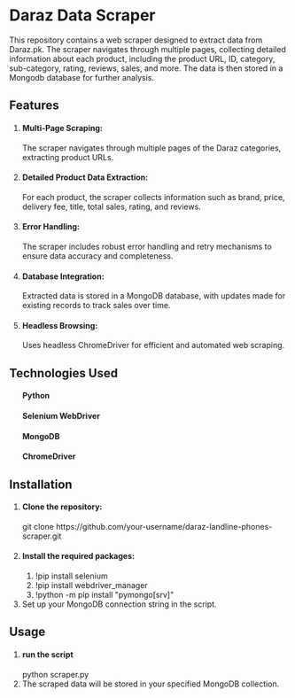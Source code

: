 <h1>Daraz Data Scraper</h1>
This repository contains a web scraper designed to extract data from Daraz.pk. The scraper navigates through multiple pages, collecting detailed information about each product, including the product URL, ID, category, sub-category, rating, reviews, sales, and more. The data is then stored in a Mongodb database for further analysis.
<h2>Features</h2>
<ol>
  <li><h4>Multi-Page Scraping:</h4> The scraper navigates through multiple pages of the Daraz categories, extracting product URLs.</li>
  <li><h4>Detailed Product Data Extraction:</h4> For each product, the scraper collects information such as brand, price, delivery fee, title, total sales, rating, and reviews.</li>
  <li><h4>Error Handling:</h4> The scraper includes robust error handling and retry mechanisms to ensure data accuracy and completeness.</li>
  <li><h4>Database Integration:</h4> Extracted data is stored in a MongoDB database, with updates made for existing records to track sales over time.</li>
  <li><h4>Headless Browsing:</h4> Uses headless ChromeDriver for efficient and automated web scraping.</li>
</ol>
<h2>Technologies Used</h2>
<ol>
  <h4>Python</h4>
  <h4>Selenium WebDriver</h4>
  <h4>MongoDB</h4>
  <h4>ChromeDriver</h4>
</ol>
<h2>Installation</h2>
<ol>
  <li><h4>Clone the repository:</h4> git clone https://github.com/your-username/daraz-landline-phones-scraper.git
</li>
  <li>
    <h4>Install the required packages:</h4>
    <ol>
      <li>!pip install selenium</li>
      <li>!pip install webdriver_manager</li>
      <li>!python -m pip install "pymongo[srv]"</li>
    </ol>
  </li>
  <li>
    Set up your MongoDB connection string in the script.
  </li>
</ol>
<h2>Usage
</h2>
<ol>
  <li><h4>run the script</h4> python scraper.py</li>
  <li>The scraped data will be stored in your specified MongoDB collection.</li>
</ol>

</p>


